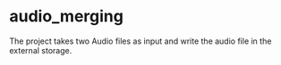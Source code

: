 # audio_merging
The project takes two Audio files as input and write the audio file in the external storage.
